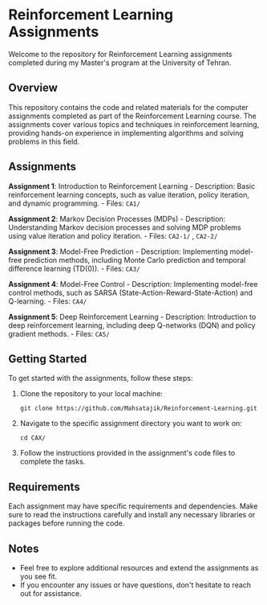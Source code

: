 # Reinforcement Learning Assignments

Welcome to the repository for Reinforcement Learning assignments completed during my Master's program at the University of Tehran.

## Overview

This repository contains the code and related materials for the computer assignments completed as part of the Reinforcement Learning course. The assignments cover various topics and techniques in reinforcement learning, providing hands-on experience in implementing algorithms and solving problems in this field.

## Assignments

**Assignment 1**: Introduction to Reinforcement Learning
    - Description: Basic reinforcement learning concepts, such as value iteration, policy iteration, and dynamic programming.
    - Files: `CA1/`

**Assignment 2**: Markov Decision Processes (MDPs)
    - Description: Understanding Markov decision processes and solving MDP problems using value iteration and policy iteration.
    - Files: `CA2-1/` , `CA2-2/`

**Assignment 3**: Model-Free Prediction
    - Description: Implementing model-free prediction methods, including Monte Carlo prediction and temporal difference learning (TD(0)).
    - Files: `CA3/`

**Assignment 4**: Model-Free Control
    - Description: Implementing model-free control methods, such as SARSA (State-Action-Reward-State-Action) and Q-learning.
    - Files: `CA4/`

**Assignment 5**: Deep Reinforcement Learning
    - Description: Introduction to deep reinforcement learning, including deep Q-networks (DQN) and policy gradient methods.
    - Files: `CA5/`

## Getting Started

To get started with the assignments, follow these steps:

1. Clone the repository to your local machine:
   
    ```git clone https://github.com/Mahsatajik/Reinforcement-Learning.git```


3. Navigate to the specific assignment directory you want to work on:
   
    ```cd CAX/```
    

5. Follow the instructions provided in the assignment's code files to complete the tasks.

## Requirements

Each assignment may have specific requirements and dependencies. Make sure to read the instructions carefully and install any necessary libraries or packages before running the code.

## Notes

- Feel free to explore additional resources and extend the assignments as you see fit.
- If you encounter any issues or have questions, don't hesitate to reach out for assistance.

